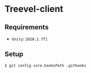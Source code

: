 # Treevel-client

## Requirements
- `Unity`: `2020.1.7f1`  

## Setup
```
$ git config core.hooksPath .githooks
```
